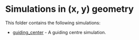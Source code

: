 # Simulations in (x, y) geometry

This folder contains the following simulations: 

- [guiding\_center](./guiding_centre/README.md) - A guiding centre simulation. 
